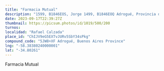 ```yaml
---
title: "Farmacia Mutual"
description: "1599, B1846EOS, Jorge 1499, B1846EOQ Adrogué, Provincia de Buenos Aires, Argentina"
date: 2023-09-17T22:39:27Z
thumbnail: https://picsum.photos/id/1019/500/200
turnos:
localidad: "Rafael Calzada"
place_id: "ChIJV9eG5EXTvJURv5SbY34sPkg"
compound_code: "5JW8+XF Adrogué, Buenos Aires Province"
lng: "-58.38380240000001"
lat: "-34.80261"
---
```


Farmacia Mutual
